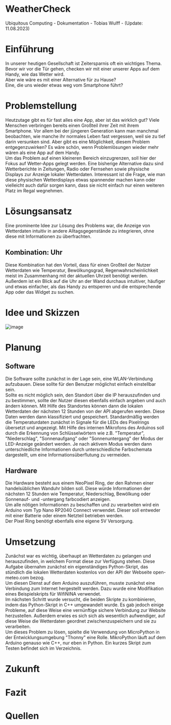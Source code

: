 # WeatherCheck
Ubiquitous Computing - Dokumentation - Tobias Wulff - (Update: 11.08.2023)

# Einführung

In unserer heutigen Gesellschaft ist Zeitersparnis oft ein wichtiges Thema. Bevor wir vor die Tür gehen, checken wir mit einer unserer Apps auf dem Handy, wie das Wetter wird. <br>Aber wie wäre es mit einer Alternative für zu Hause?
<br>Eine, die uns wieder etwas weg vom Smartphone führt?

# Problemstellung

Heutzutage gibt es für fast alles eine App, aber ist das wirklich gut? Viele Menschen verbringen bereits einen Großteil ihrer Zeit mit ihrem Smartphone. Vor allem bei der jüngeren Generation kann man manchmal beobachten, wie manche ihr normales Leben fast vergessen, weil sie zu tief darin versunken sind. Aber gibt es eine Möglichkeit, diesem Problem entgegenzuwirken? Es wäre schön, wenn Problemlösungen wieder mehr wären als eine App auf dem Handy.<br>
Um das Problem auf einen kleineren Bereich einzugrenzen, soll hier der Fokus auf Wetter-Apps gelegt werden. Eine bisherige Alternative dazu sind Wetterberichte in Zeitungen, Radio oder Fernsehen sowie physische Displays zur Anzeige lokaler Wetterdaten. Interessant ist die Frage, wie man diese physischen Wetterdisplays etwas spannender machen kann oder vielleicht auch dafür sorgen kann, dass sie nicht einfach nur einen weiteren Platz im Regal wegnehmen.


# Lösungsansatz

Eine prominente Idee zur Lösung des Problems war, die Anzeige von Wetterdaten intuitiv in andere Alltagsgegenstände zu integrieren, ohne diese mit Informationen zu überfrachten.

## Kombination: Uhr

Diese Kombination hat den Vorteil, dass für einen Großteil der Nutzer Wetterdaten wie Temperatur, Bewölkungsgrad, Regenwahrscheinlichkeit meist im Zusammenhang mit der aktuellen Uhrzeit benötigt werden.
Außerdem ist ein Blick auf die Uhr an der Wand durchaus intuitiver, häufiger und etwas einfacher, als das Handy zu entsperren und die entsprechende App oder das Widget zu suchen.

# Idee und Skizzen

![image](https://i.imgur.com/MMtGajV.jpg)


# Planung

## Software

Die Software sollte zunächst in der Lage sein, eine WLAN-Verbindung aufzubauen. Diese sollte für den Benutzer möglichst einfach einstellbar sein.<br> Sollte es nicht möglich sein, den Standort über die IP herauszufinden und zu bestimmen, sollte der Nutzer diesen ebenfalls einfach angeben und auch ändern können. Mit Hilfe des Standortes können dann die lokalen Wetterdaten der nächsten 12 Stunden von der API abgerufen werden. Diese Daten werden dann klassifiziert und gespeichert. Standardmäßig werden die Temperaturdaten zunächst in Signale für die LEDs des Pixelrings übersetzt und angezeigt. Mit Hilfe des internen Mikrofons des Arduinos soll durch die Erkennung von Schlüsselwörtern wie z.B. "Temperatur", "Niederschlag", "Sonnenaufgang" oder "Sonnenuntergang" der Modus der LED-Anzeige geändert werden. Je nach aktivem Modus werden dann unterschiedliche Informationen durch unterschiedliche Farbschemata dargestellt, um eine Informationsüberflutung zu vermeiden.


## Hardware

Die Hardware besteht aus einem NeoPixel Ring, der den Rahmen einer handelsüblichen Wanduhr bilden soll. Diese würde Informationen der nächsten 12 Stunden wie Temperatur, Niederschlag, Bewölkung oder Sonnenauf- und -untergang farbcodiert anzeigen.<br>
Um alle nötigen Informationen zu beschaffen und zu verarbeiten wird ein Arduino vom Typ Nano RP2040 Connect verwendet. Dieser soll entweder mit einer Batterie oder einem Netzteil betrieben werden.<br>
Der Pixel Ring benötigt ebenfalls eine eigene 5V Versorgung.

# Umsetzung

Zunächst war es wichtig, überhaupt an Wetterdaten zu gelangen und herauszufinden, in welchem Format diese zur Verfügung stehen. Diese Aufgabe übernahm zunächst ein eigenständiges Python-Skript, das stündlich die lokalen Wetterdaten kostenlos von der API der Webseite open-meteo.com bezog.
<br>
Um diesen Dienst auf dem Arduino auszuführen, musste zunächst eine Verbindung zum Internet hergestellt werden. Dazu wurde eine Modifikation eines Beispielskripts für WifiNINA verwendet.
<br>
Im nächsten Schritt wurde versucht, die beiden Skripte zu kombinieren, indem das Python-Skript in C++ umgewandelt wurde. Es gab jedoch einige Probleme, auf diese Weise eine vernünftige sichere Verbindung zur Website herzustellen. Außerdem erwies es sich sich als wesentlich aufwendiger, auf diese Weise die Wetterdaten geordnet zwischenzuspeichern und sie zu verarbeiten.
<br>
Um dieses Problem zu lösen, spielte die Verwendung von MicroPython in der Entwicklungsumgebung "Thonny" eine Rolle. MikroPython läuft auf dem Arduino genauso wie C++, nur eben in Python. Ein kurzes Skript zum Testen befindet sich im Verzeichnis.


# Zukunft



# Fazit

# Quellen

